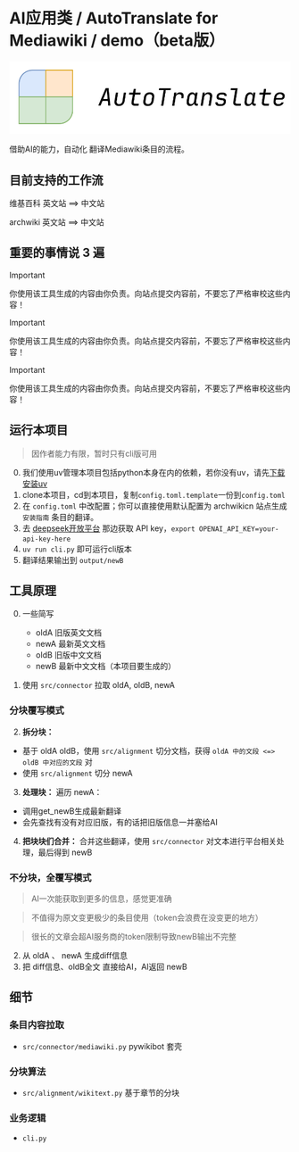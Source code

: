 # AI应用类 / AutoTranslate for Mediawiki / demo（beta版）

![AutoTranslate Logo](doc/logo.png)

借助AI的能力，自动化 翻译Mediawiki条目的流程。

## 目前支持的工作流

维基百科 英文站 ==> 中文站

archwiki 英文站 ==> 中文站

## 重要的事情说 3 遍

> [!IMPORTANT]
> 你使用该工具生成的内容由你负责。向站点提交内容前，不要忘了严格审校这些内容！

> [!IMPORTANT]
> 你使用该工具生成的内容由你负责。向站点提交内容前，不要忘了严格审校这些内容！

> [!IMPORTANT]
> 你使用该工具生成的内容由你负责。向站点提交内容前，不要忘了严格审校这些内容！

## 运行本项目
> 因作者能力有限，暂时只有cli版可用

0. 我们使用uv管理本项目包括python本身在内的依赖，若你没有uv，请先[下载安装uv](https://docs.astral.sh/uv/getting-started/installation/)
1. clone本项目，cd到本项目，复制`config.toml.template`一份到`config.toml`
2. 在 `config.toml` 中改配置；你可以直接使用默认配置为 archwikicn 站点生成 `安装指南` 条目的翻译。
3. 去 [deepseek开放平台](https://platform.deepseek.com/usage) 那边获取 API key，`export OPENAI_API_KEY=your-api-key-here`
4. `uv run cli.py` 即可运行cli版本
5. 翻译结果输出到 `output/newB`
## 工具原理

0. 一些简写

   - oldA 旧版英文文档
   - newA 最新英文文档
   - oldB 旧版中文文档
   - newB 最新中文文档（本项目要生成的）

1. 使用 `src/connector` 拉取 oldA, oldB, newA

### 分块覆写模式

2. **拆分块：**
- 基于 oldA oldB，使用 `src/alignment` 切分文档，获得 `oldA 中的文段 <=> oldB 中对应的文段` 对
- 使用 `src/alignment` 切分 newA

3. **处理块：** 遍历 newA：

- 调用get_newB生成最新翻译
- 会先查找有没有对应旧版，有的话把旧版信息一并塞给AI

4. **把块块们合并：** 合并这些翻译，使用 `src/connector` 对文本进行平台相关处理，最后得到 newB

### 不分块，全覆写模式

> AI一次能获取到更多的信息，感觉更准确

> 不值得为原文变更极少的条目使用（token会浪费在没变更的地方）

> 很长的文章会超AI服务商的token限制导致newB输出不完整

2. 从 oldA 、 newA 生成diff信息
3. 把 diff信息、oldB全文 直接给AI，AI返回 newB

## 细节

### 条目内容拉取

- `src/connector/mediawiki.py` pywikibot 套壳

### 分块算法

- `src/alignment/wikitext.py` 基于章节的分块

### 业务逻辑

- `cli.py`
